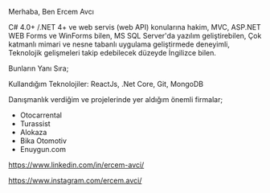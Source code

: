 Merhaba, Ben Ercem Avcı

C# 4.0+ /.NET 4+ ve web servis (web API) konularına hakim,
MVC, ASP.NET WEB Forms ve WinForms bilen,
MS SQL Server'da yazılım geliştirebilen,
Çok katmanlı mimari ve nesne tabanlı uygulama geliştirmede deneyimli,
Teknolojik gelişmeleri takip edebilecek düzeyde İngilizce bilen.

Bunların Yanı Sıra;

Kullandığım Teknolojiler: ReactJs, .Net Core, Git, MongoDB

Danışmanlık verdiğim ve projelerinde yer aldığım önemli firmalar;

- Otocarrental
- Turassist
- Alokaza
- Bika Otomotiv
- Enuygun.com

https://www.linkedin.com/in/ercem-avci/

https://www.instagram.com/ercem.avci/
